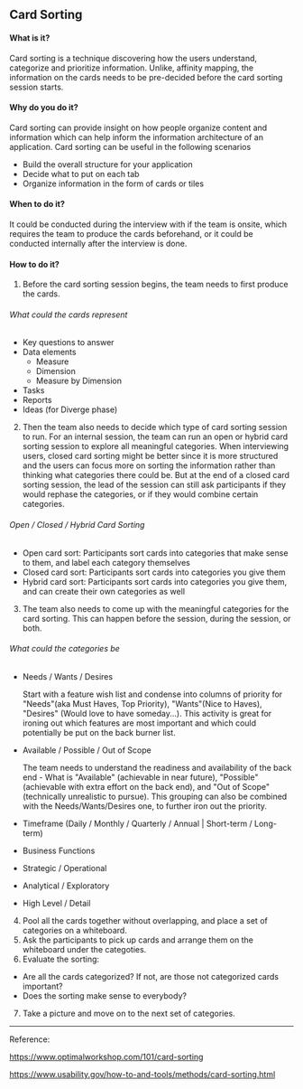 ## Card Sorting

#### What is it?
Card sorting is a technique discovering how the users understand, categorize and prioritize information. Unlike, affinity mapping, the information on the cards needs to be pre-decided before the card sorting session starts.

#### Why do you do it?
Card sorting can provide insight on how people organize content and information which can help inform the information architecture of an application. 
Card sorting can be useful in the following scenarios
* Build the overall structure for your application
* Decide what to put on each tab
* Organize information in the form of cards or tiles

#### When to do it?
It could be conducted during the interview with if the team is onsite, which requires the team to produce the cards beforehand, or it could be conducted internally after the interview is done. 


#### How to do it?

1. Before the card sorting session begins, the team needs to first produce the cards.

###### What could the cards represent

  * Key questions to answer
  * Data elements
    * Measure
    * Dimension
    * Measure by Dimension
  * Tasks
  * Reports
  * Ideas (for Diverge phase)

2. Then the team also needs to decide which type of card sorting session to run. For an internal session, the team can run an open or hybrid card sorting session to explore all meaningful categories. When interviewing users, closed card sorting might be better since it is more structured and the users can focus more on sorting the information rather than thinking what categories there could be. But at the end of a closed card sorting session, the lead of the session can still ask participants if they would rephase the categories, or if they would combine certain categories.

###### Open / Closed / Hybrid Card Sorting

* Open card sort: Participants sort cards into categories that make sense to them, and label each category themselves
* Closed card sort: Participants sort cards into categories you give them
* Hybrid card sort: Participants sort cards into categories you give them, and can create their own categories as well

3. The team also needs to come up with the meaningful categories for the card sorting. This can happen before the session, during the session, or both.
###### What could the categories be

* Needs / Wants / Desires
  
   Start with a feature wish list and condense into columns of priority for "Needs"(aka Must Haves, Top Priority), "Wants"(Nice to Haves), "Desires" (Would love to have someday...). This activity is great for ironing out which features are most important and which could potentially be put on the back burner list.
  
* Available / Possible / Out of Scope

   The team needs to understand the readiness and availability of the back end - What is "Available" (achievable in near future), "Possible" (achievable with extra effort on the back end), and "Out of Scope" (technically unrealistic to pursue). This grouping can also be combined with the Needs/Wants/Desires one, to further iron out the priority.
  
* Timeframe (Daily / Monthly / Quarterly / Annual | Short-term / Long-term)
* Business Functions
* Strategic / Operational
* Analytical / Exploratory
* High Level / Detail

4. Pool all the cards together without overlapping, and place a set of categories on a whiteboard.
5. Ask the participants to pick up cards and arrange them on the whiteboard under the categoties.
6. Evaluate the sorting:
  * Are all the cards categorized? If not, are those not categorized cards important? 
  * Does the sorting make sense to everybody?
7. Take a picture and move on to the next set of categories.

--- 

Reference:

https://www.optimalworkshop.com/101/card-sorting

https://www.usability.gov/how-to-and-tools/methods/card-sorting.html
